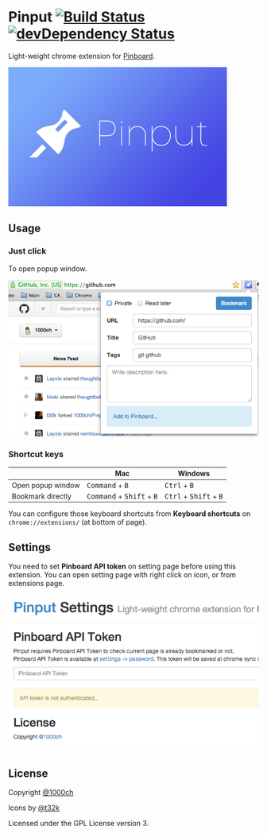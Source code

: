 # Pinput [![Build Status](https://travis-ci.org/1000ch/pinput.svg?branch=master)](https://travis-ci.org/1000ch/pinput) [![devDependency Status](https://david-dm.org/1000ch/pinput/dev-status.svg)](https://david-dm.org/1000ch/pinput#info=devDependencies)

Light-weight chrome extension for [Pinboard](http://pinboard.in/).

![](assets/tile.png)

## Usage

### Just click

To open popup window.

![Screen Shot](screenshot/pinput.png)

### Shortcut keys

| | Mac | Windows |
|---|---|---|
| Open popup window | <kbd>Command</kbd> + <kbd>B</kbd> | <kbd>Ctrl</kbd> + <kbd>B</kbd> |
| Bookmark directly | <kbd>Command</kbd> + <kbd>Shift</kbd> + <kbd>B</kbd> | <kbd>Ctrl</kbd> + <kbd>Shift</kbd> + <kbd>B</kbd> |

You can configure those keyboard shortcuts from **Keyboard shortcuts** on `chrome://extensions/` (at bottom of page).

## Settings

You need to set **Pinboard API token** on setting page before using this extension. You can open setting page with right click on icon, or from extensions page.  

![Screen Shot](screenshot/settings.png)

## License

Copyright [@1000ch](https://github.com/1000ch)

Icons by [@t32k](https://github.com/t32k)

Licensed under the GPL License version 3.
